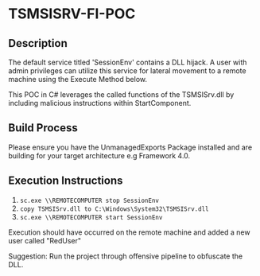 # TSMSISRV-FI-POC

## Description

The default service titled 'SessionEnv' contains a DLL hijack.
A user with admin privileges can utilize this service for lateral movement to a remote machine using the Execute Method below.

This POC in C# leverages the called functions of the TSMSISrv.dll by including malicious instructions within StartComponent.

## Build Process

Please ensure you have the UnmanagedExports Package installed and are building for your target architecture e.g Framework 4.0.

## Execution Instructions

1. `sc.exe \\REMOTECOMPUTER stop SessionEnv`
2. `copy TSMSISrv.dll to C:\Windows\System32\TSMSISrv.dll`
3. `sc.exe \\REMOTECOMPUTER start SessionEnv`

Execution should have occurred on the remote machine and added a new user called "RedUser"

Suggestion: Run the project through offensive pipeline to obfuscate the DLL.
